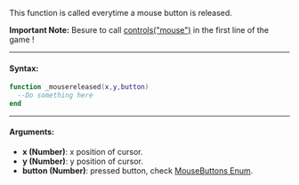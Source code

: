 This function is called everytime a mouse button is released.

**Important Note:** Besure to call [controls("mouse")](./DiskOSAPI/controls.md) in the first line of the game !

---

#### Syntax:
```lua
function _mousereleased(x,y,button)
  --Do something here
end
```

---

#### Arguments:

* **x (Number)**: x position of cursor.
* **y (Number)**: y position of cursor.
* **button  (Number)**: pressed button, check [MouseButtons Enum](../Enums/MouseButtons.md).